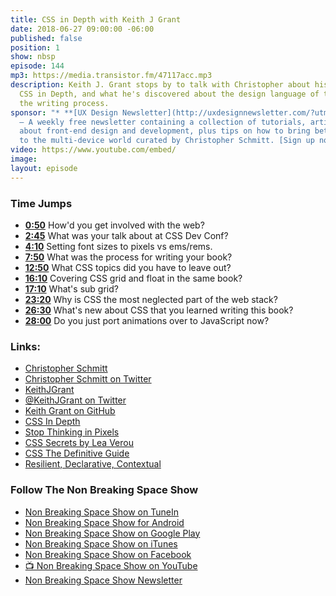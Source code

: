 ```yaml
---
title: CSS in Depth with Keith J Grant
date: 2018-06-27 09:00:00 -06:00
published: false
position: 1
show: nbsp
episode: 144
mp3: https://media.transistor.fm/47117acc.mp3
description: Keith J. Grant stops by to talk with Christopher about his new book,
  CSS in Depth, and what he's discovered about the design language of the web during
  the writing process.
sponsor: "* **[UX Design Newsletter](http://uxdesignnewsletter.com/?utm_source=nbsptv144&utm_medium=podcast&utm_campaign=uxdesignnewsletter)**
  — A weekly free newsletter containing a collection of tutorials, articles, and videos
  about front-end design and development, plus tips on how to bring better engagement
  to the multi-device world curated by Christopher Schmitt. [Sign up now!](http://uxdesignnewsletter.com/?utm_source=nbsptv144&utm_medium=podcast&utm_campaign=uxdesignnewsletter)"
video: https://www.youtube.com/embed/
image: 
layout: episode
---
```


### Time Jumps

* **[0:50](#t=0:50)** How'd you get involved with the web?
* **[2:45](#t=2:45)** What was your talk about at CSS Dev Conf?
* **[4:10](#t=4:10)** Setting font sizes to pixels vs ems/rems.
* **[7:50](#t=7:50)** What was the process for writing your book?
* **[12:50](#t=12:50)** What CSS topics did you have to leave out?
* **[16:10](https://goodstuff.fm/nbsp/144#t=16:10)** Covering CSS grid and float in the same book?
* **[17:10](https://goodstuff.fm/nbsp/144#t=17:10)** What's sub grid?
* **[23:20](https://goodstuff.fm/nbsp/144#t=23:20)** Why is CSS the most neglected part of the web stack?
* **[26:30](https://goodstuff.fm/nbsp/144#t=26:30)** What's new about CSS that you learned writing this book?
* **[28:00](https://goodstuff.fm/nbsp/144#t=28:00)** Do you just port animations over to JavaScript now?


### Links:

* [Christopher Schmitt](http://Christopher.org)
* [Christopher Schmitt on Twitter](https://twitter.com/teleject)
* [KeithJGrant](https://keithjgrant.com)
* [@KeithJGrant on Twitter](https://twitter.com/keithjgrant)
* [Keith Grant on GitHub](https://github.com/keithjgrant)
* [CSS In Depth](https://www.manning.com/books/css-in-depth)
* [Stop Thinking in Pixels](https://keithjgrant.com/talks/stop-thinking-in-pixels/)
* [CSS Secrets by Lea Verou](http://shop.oreilly.com/product/0636920031123.do)
* [CSS The Definitive Guide](https://meyerweb.com/eric/books/css-tdg/)
* [Resilient, Declarative, Contextual](https://keithjgrant.com/posts/2018/06/resilient-declarative-contextual/)


### Follow The Non Breaking Space Show

* [Non Breaking Space Show on TuneIn](http://tunein.com/radio/Non-Breaking-Space-Show-p885155/)
* [Non Breaking Space Show for Android](http://subscribeonandroid.com/feeds.goodstuff.fm/nbsp)
* [Non Breaking Space Show on Google Play](https://playmusic.app.goo.gl/?ibi=com.google.PlayMusic&isi=691797987&ius=googleplaymusic&link=https://play.google.com/music/m/Iw5ik6iwalo5vmda5rqyrotdney?t%3DNon_Breaking_Space_Show%26pcampaignid%3DMKT-na-all-co-pr-mu-pod-16)
* [Non Breaking Space Show on iTunes](https://itunes.apple.com/ca/podcast/non-breaking-space-show/id507162981?mt=2&ign-mpt=uo%3D4)
* [Non Breaking Space Show on Facebook](https://www.facebook.com/nbsptv)
* [📺 Non Breaking Space Show on YouTube](https://www.youtube.com/channel/UC--mqA75V3CM8hxId0l7e_g?sub_confirmation=1)
* [Non Breaking Space Show Newsletter](http://newsletter.nonbreakingspace.tv/)
